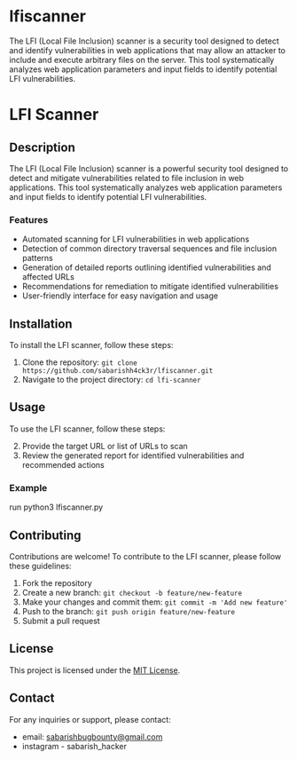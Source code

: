 # lfiscanner
The LFI (Local File Inclusion) scanner is a security tool designed to detect and identify vulnerabilities in web applications that may allow an attacker to include and execute arbitrary files on the server. This tool systematically analyzes web application parameters and input fields to identify potential LFI vulnerabilities.

# LFI Scanner

## Description

The LFI (Local File Inclusion) scanner is a powerful security tool designed to detect and mitigate vulnerabilities related to file inclusion in web applications. This tool systematically analyzes web application parameters and input fields to identify potential LFI vulnerabilities.

### Features

- Automated scanning for LFI vulnerabilities in web applications
- Detection of common directory traversal sequences and file inclusion patterns
- Generation of detailed reports outlining identified vulnerabilities and affected URLs
- Recommendations for remediation to mitigate identified vulnerabilities
- User-friendly interface for easy navigation and usage

## Installation

To install the LFI scanner, follow these steps:

1. Clone the repository: `git clone https://github.com/sabarishh4ck3r/lfiscanner.git`
2. Navigate to the project directory: `cd lfi-scanner`

## Usage

To use the LFI scanner, follow these steps:

2. Provide the target URL or list of URLs to scan
3. Review the generated report for identified vulnerabilities and recommended actions

### Example

run python3 lfiscanner.py 


## Contributing

Contributions are welcome! To contribute to the LFI scanner, please follow these guidelines:

1. Fork the repository
2. Create a new branch: `git checkout -b feature/new-feature`
3. Make your changes and commit them: `git commit -m 'Add new feature'`
4. Push to the branch: `git push origin feature/new-feature`
5. Submit a pull request

## License

This project is licensed under the [MIT License](LICENSE).

## Contact

For any inquiries or support, please contact:
- email: sabarishbugbounty@gmail.com
- instagram - sabarish_hacker



